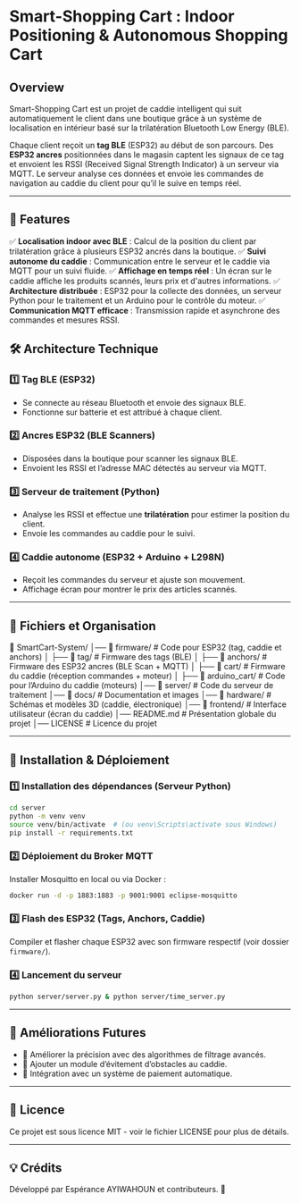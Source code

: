 # Smart-Shopping Cart : Indoor Positioning & Autonomous Shopping Cart

## Overview
Smart-Shopping Cart est un projet de caddie intelligent qui suit automatiquement le client dans une boutique grâce à un système de localisation en intérieur basé sur la trilatération Bluetooth Low Energy (BLE).

Chaque client reçoit un **tag BLE** (ESP32) au début de son parcours. Des **ESP32 ancres** positionnées dans le magasin captent les signaux de ce tag et envoient les RSSI (Received Signal Strength Indicator) à un serveur via MQTT. Le serveur analyse ces données et envoie les commandes de navigation au caddie du client pour qu’il le suive en temps réel.

---
## 📌 Features

✅ **Localisation indoor avec BLE** : Calcul de la position du client par trilatération grâce à plusieurs ESP32 ancrés dans la boutique.
✅ **Suivi autonome du caddie** : Communication entre le serveur et le caddie via MQTT pour un suivi fluide.
✅ **Affichage en temps réel** : Un écran sur le caddie affiche les produits scannés, leurs prix et d'autres informations.
✅ **Architecture distribuée** : ESP32 pour la collecte des données, un serveur Python pour le traitement et un Arduino pour le contrôle du moteur.
✅ **Communication MQTT efficace** : Transmission rapide et asynchrone des commandes et mesures RSSI.


## 🛠 Architecture Technique
### 1️⃣ **Tag BLE (ESP32)**
- Se connecte au réseau Bluetooth et envoie des signaux BLE.
- Fonctionne sur batterie et est attribué à chaque client.

### 2️⃣ **Ancres ESP32 (BLE Scanners)**
- Disposées dans la boutique pour scanner les signaux BLE.
- Envoient les RSSI et l’adresse MAC détectés au serveur via MQTT.

### 3️⃣ **Serveur de traitement (Python)**
- Analyse les RSSI et effectue une **trilatération** pour estimer la position du client.
- Envoie les commandes au caddie pour le suivi.

### 4️⃣ **Caddie autonome (ESP32 + Arduino + L298N)**
- Reçoit les commandes du serveur et ajuste son mouvement.
- Affichage écran pour montrer le prix des articles scannés.

---
## 📂 Fichiers et Organisation

📂 SmartCart-System/
│── 📂 firmware/             # Code pour ESP32 (tag, caddie et anchors)
│    ├── 📂 tag/             # Firmware des tags (BLE)
│    ├── 📂 anchors/         # Firmware des ESP32 ancres (BLE Scan + MQTT)
│    ├── 📂 cart/            # Firmware du caddie (réception commandes + moteur)
│    ├── 📂 arduino_cart/    # Code pour l’Arduino du caddie (moteurs)
│── 📂 server/               # Code du serveur de traitement
│── 📂 docs/                 # Documentation et images
│── 📂 hardware/             # Schémas et modèles 3D (caddie, électronique)
│── 📂 frontend/             # Interface utilisateur (écran du caddie)
│── README.md                # Présentation globale du projet
│── LICENSE                  # Licence du projet

---
## 🚀 Installation & Déploiement

### 1️⃣ **Installation des dépendances** (Serveur Python)
```sh
cd server
python -m venv venv
source venv/bin/activate  # (ou venv\Scripts\activate sous Windows)
pip install -r requirements.txt
```

### 2️⃣ **Déploiement du Broker MQTT**
Installer Mosquitto en local ou via Docker :
```sh
docker run -d -p 1883:1883 -p 9001:9001 eclipse-mosquitto
```

### 3️⃣ **Flash des ESP32 (Tags, Anchors, Caddie)**
Compiler et flasher chaque ESP32 avec son firmware respectif (voir dossier `firmware/`).

### 4️⃣ **Lancement du serveur**
```sh
python server/server.py & python server/time_server.py 
```

---
## 📌 Améliorations Futures
- 🔹 Améliorer la précision avec des algorithmes de filtrage avancés.
- 🔹 Ajouter un module d’évitement d’obstacles au caddie.
- 🔹 Intégration avec un système de paiement automatique.

---
## 📜 Licence
Ce projet est sous licence MIT - voir le fichier LICENSE pour plus de détails.

---
## 💡 Crédits
Développé par Espérance AYIWAHOUN et contributeurs. 🚀